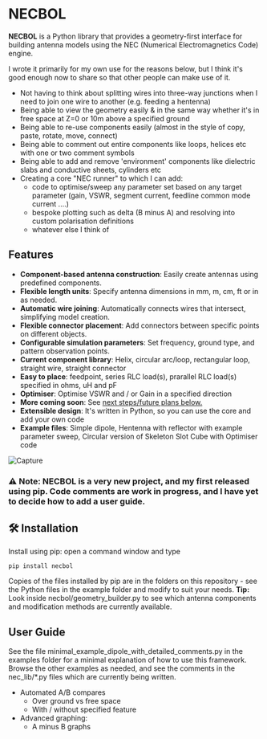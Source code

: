 # NECBOL

**NECBOL** is a Python library that provides a geometry-first interface for building antenna models using the NEC (Numerical Electromagnetics Code) engine.

I wrote it primarily for my own use for the reasons below, but I think it's good enough now to share so that other people can make use of it.
 - Not having to think about splitting wires into three-way junctions when I need to join one wire to another (e.g. feeding a hentenna)
 - Being able to view the geometry easily & in the same way whether it's in free space at Z=0 or 10m above a specified ground
 - Being able to re-use components easily (almost in the style of copy, paste, rotate, move, connect)
 - Being able to comment out entire components like loops, helices etc with one or two comment symbols
 - Being able to add and remove 'environment' components like dielectric slabs and conductive sheets, cylinders etc
 - Creating a core "NEC runner" to which I can add:
     - code to optimise/sweep any parameter set based on any target parameter (gain, VSWR, segment current, feedline common mode current ....)
     - bespoke plotting such as delta (B minus A) and resolving into custom polarisation definitions
     - whatever else I think of

## Features

- **Component-based antenna construction**: Easily create antennas using predefined components.
- **Flexible length units**: Specify antenna dimensions in mm, m, cm, ft or in as needed.
- **Automatic wire joining**: Automatically connects wires that intersect, simplifying model creation.
- **Flexible connector placement**: Add connectors between specific points on different objects.
- **Configurable simulation parameters**: Set frequency, ground type, and pattern observation points.
- **Current component library**: Helix, circular arc/loop, rectangular loop, straight wire, straight connector
- **Easy to place**: feedpoint, series RLC load(s), prarallel RLC load(s) specified in ohms, uH and pF
- **Optimiser**: Optimise VSWR and / or Gain in a specified direction 
- **More coming soon**: See [next steps/future plans below.](https://github.com/G1OJS/NECBOL/blob/main/TO_DO.md)
- **Extensible design**: It's written in Python, so you can use the core and add your own code
- **Example files**: Simple dipole, Hentenna with reflector with example parameter sweep, Circular version of Skeleton Slot Cube with Optimiser code

![Capture](https://github.com/user-attachments/assets/1402e307-4db4-4362-afc4-cbeecfe81cee)

### ⚠️ **Note:** NECBOL is a very new project, and my first released using pip. Code comments are work in progress, and I have yet to decide how to add a user guide.

## 🛠 Installation

Install using pip: open a command window and type

```
pip install necbol
```

Copies of the files installed by pip are in the folders on this repository - see the Python files in the example folder and modify to suit your needs.
**Tip:** Look inside necbol/geometry_builder.py to see which antenna components and modification methods are currently available. 

## User Guide
See the file minimal_example_dipole_with_detailed_comments.py in the examples folder for a minimal explanation of how to use this framework. 
Browse the other examples as needed, and see the comments in the nec_lib/*.py files which are currently being written. 

- Automated A/B compares
    - Over ground vs free space
    - With / without specified feature
- Advanced graphing:
    - A minus B graphs
